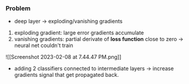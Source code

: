 ### Problem
- deep layer -> exploding/vanishing gradients
1. exploding gradient: large error gradients accumulate
 2. vanishing gradients: partial derivate of **loss function** close to zero -> neural net couldn't train
	
![[Screenshot 2023-02-08 at 7.44.47 PM.png]]


- adding 2 classifiers connected to intermediate layers -> increase gradients signal that get propagated back.